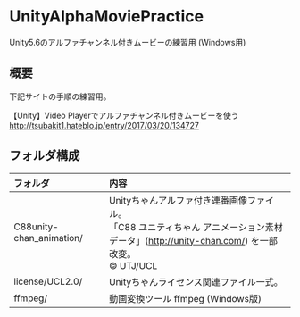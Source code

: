 # UnityAlphaMoviePractice
Unity5.6のアルファチャンネル付きムービーの練習用 (Windows用)


## 概要

下記サイトの手順の練習用。

【Unity】Video Playerでアルファチャンネル付きムービーを使う  
http://tsubakit1.hateblo.jp/entry/2017/03/20/134727

## フォルダ構成

| フォルダ | 内容 |
|:-----------|:------------|
| C88unity-chan_animation/         |  Unityちゃんアルファ付き連番画像ファイル。<BR>「C88 ユニティちゃん アニメーション素材データ」(http://unity-chan.com/) を一部改変。<BR>© UTJ/UCL |
|license/UCL2.0/  |  Unityちゃんライセンス関連ファイル一式。|
|ffmpeg/  | 動画変換ツール ffmpeg (Windows版) |

